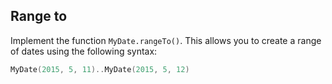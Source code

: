 ## Range to

Implement the function `MyDate.rangeTo()`.
This allows you to create a range of dates using the following syntax:

```kotlin
MyDate(2015, 5, 11)..MyDate(2015, 5, 12)
```